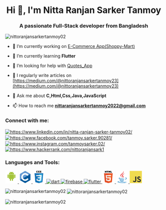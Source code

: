 <h1 align="center">Hi 👋, I'm Nitta Ranjan Sarker Tanmoy</h1>
<h3 align="center">A passionate Full-Stack developer from Bangladesh</h3>

<p align="left"> <img src="https://komarev.com/ghpvc/?username=nittoranjansarkertanmoy02&label=Profile%20views&color=0e75b6&style=flat" alt="nittoranjansarkertanmoy02" /> </p>

- 🔭 I’m currently working on [E-Commerce App(Shoppy-Mart)](https://github.com/nittoranjansarkertanmoy02/chatting_app)

- 🌱 I’m currently learning **Flutter**

- 🤝 I’m looking for help with [Quotes_App](https://github.com/nittoranjansarkertanmoy02/Quotes_App)

- 📝 I regularly write articles on [https://medium.com/@nittoranjansarkertanmoy23](https://medium.com/@nittoranjansarkertanmoy23)

- 💬 Ask me about **C,Html,Css,Java,JavaScript**

- 📫 How to reach me **nittaranjansarkertanmoy2022@gmail.com**

<h3 align="left">Connect with me:</h3>
<p align="left">
<a href="https://linkedin.com/in/https://www.linkedin.com/in/nitta-ranjan-sarker-tanmoy02/" target="blank"><img align="center" src="https://raw.githubusercontent.com/rahuldkjain/github-profile-readme-generator/master/src/images/icons/Social/linked-in-alt.svg" alt="https://www.linkedin.com/in/nitta-ranjan-sarker-tanmoy02/" height="30" width="40" /></a>
<a href="https://fb.com/https://www.facebook.com/tanmoy.sarker.90281/" target="blank"><img align="center" src="https://raw.githubusercontent.com/rahuldkjain/github-profile-readme-generator/master/src/images/icons/Social/facebook.svg" alt="https://www.facebook.com/tanmoy.sarker.90281/" height="30" width="40" /></a>
<a href="https://instagram.com/https://www.instagram.com/tanmoysarker.02/" target="blank"><img align="center" src="https://raw.githubusercontent.com/rahuldkjain/github-profile-readme-generator/master/src/images/icons/Social/instagram.svg" alt="https://www.instagram.com/tanmoysarker.02/" height="30" width="40" /></a>
<a href="https://www.hackerrank.com/https://www.hackerrank.com/nittoranjansark1" target="blank"><img align="center" src="https://raw.githubusercontent.com/rahuldkjain/github-profile-readme-generator/master/src/images/icons/Social/hackerrank.svg" alt="https://www.hackerrank.com/nittoranjansark1" height="30" width="40" /></a>
</p>

<h3 align="left">Languages and Tools:</h3>
<p align="left"> <a href="https://developer.android.com" target="_blank" rel="noreferrer"> <img src="https://raw.githubusercontent.com/devicons/devicon/master/icons/android/android-original-wordmark.svg" alt="android" width="40" height="40"/> </a> <a href="https://www.cprogramming.com/" target="_blank" rel="noreferrer"> <img src="https://raw.githubusercontent.com/devicons/devicon/master/icons/c/c-original.svg" alt="c" width="40" height="40"/> </a> <a href="https://www.w3schools.com/css/" target="_blank" rel="noreferrer"> <img src="https://raw.githubusercontent.com/devicons/devicon/master/icons/css3/css3-original-wordmark.svg" alt="css3" width="40" height="40"/> </a> <a href="https://dart.dev" target="_blank" rel="noreferrer"> <img src="https://www.vectorlogo.zone/logos/dartlang/dartlang-icon.svg" alt="dart" width="40" height="40"/> </a> <a href="https://firebase.google.com/" target="_blank" rel="noreferrer"> <img src="https://www.vectorlogo.zone/logos/firebase/firebase-icon.svg" alt="firebase" width="40" height="40"/> </a> <a href="https://flutter.dev" target="_blank" rel="noreferrer"> <img src="https://www.vectorlogo.zone/logos/flutterio/flutterio-icon.svg" alt="flutter" width="40" height="40"/> </a> <a href="https://www.w3.org/html/" target="_blank" rel="noreferrer"> <img src="https://raw.githubusercontent.com/devicons/devicon/master/icons/html5/html5-original-wordmark.svg" alt="html5" width="40" height="40"/> </a> <a href="https://www.java.com" target="_blank" rel="noreferrer"> <img src="https://raw.githubusercontent.com/devicons/devicon/master/icons/java/java-original.svg" alt="java" width="40" height="40"/> </a> <a href="https://developer.mozilla.org/en-US/docs/Web/JavaScript" target="_blank" rel="noreferrer"> <img src="https://raw.githubusercontent.com/devicons/devicon/master/icons/javascript/javascript-original.svg" alt="javascript" width="40" height="40"/> </a> </p>

<p><img align="left" src="https://github-readme-stats.vercel.app/api/top-langs?username=nittoranjansarkertanmoy02&show_icons=true&locale=en&layout=compact" alt="nittoranjansarkertanmoy02" /></p>

<p>&nbsp;<img align="center" src="https://github-readme-stats.vercel.app/api?username=nittoranjansarkertanmoy02&show_icons=true&locale=en" alt="nittoranjansarkertanmoy02" /></p>

<p><img align="center" src="https://github-readme-streak-stats.herokuapp.com/?user=nittoranjansarkertanmoy02&" alt="nittoranjansarkertanmoy02" /></p>
